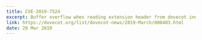 ```yaml
---
title: CVE-2019-7524
excerpt: Buffer overflow when reading extension header from dovecot index files
link: https://dovecot.org/list/dovecot-news/2019-March/000403.html
date: 28 Mar 2019
---
```


